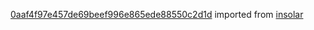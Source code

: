 [0aaf4f97e457de69beef996e865ede88550c2d1d](https://github.com/insolar/insolar/commit/0aaf4f97e457de69beef996e865ede88550c2d1d) imported from [insolar](https://github.com/insolar/insolar)

